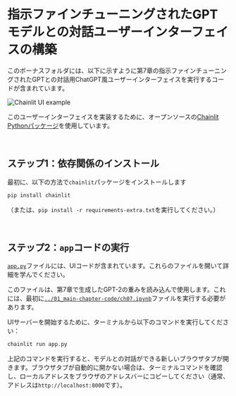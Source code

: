 # 指示ファインチューニングされたGPTモデルとの対話ユーザーインターフェイスの構築



このボーナスフォルダには、以下に示すように第7章の指示ファインチューニングされたGPTとの対話用ChatGPT風ユーザーインターフェイスを実行するコードが含まれています。



![Chainlit UI example](https://sebastianraschka.com/images/LLMs-from-scratch-images/bonus/chainlit/chainlit-sft.webp?2)



このユーザーインターフェイスを実装するために、オープンソースの[Chainlit Pythonパッケージ](https://github.com/Chainlit/chainlit)を使用しています。

&nbsp;
## ステップ1：依存関係のインストール

最初に、以下の方法で`chainlit`パッケージをインストールします

```bash
pip install chainlit
```

（または、`pip install -r requirements-extra.txt`を実行してください。）

&nbsp;
## ステップ2：`app`コードの実行

[`app.py`](app.py)ファイルには、UIコードが含まれています。これらのファイルを開いて詳細を学んでください。

このファイルは、第7章で生成したGPT-2の重みを読み込んで使用します。これには、最初に[`../01_main-chapter-code/ch07.ipynb`](../01_main-chapter-code/ch07.ipynb)ファイルを実行する必要があります。

UIサーバーを開始するために、ターミナルから以下のコマンドを実行してください：

```bash
chainlit run app.py
```

上記のコマンドを実行すると、モデルとの対話ができる新しいブラウザタブが開きます。ブラウザタブが自動的に開かない場合は、ターミナルコマンドを確認し、ローカルアドレスをブラウザのアドレスバーにコピーしてください（通常、アドレスは`http://localhost:8000`です）。
